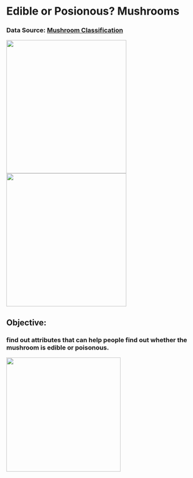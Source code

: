 # Edible or Posionous? Mushrooms 
### Data Source: [Mushroom Classification](https://www.kaggle.com/uciml/mushroom-classification)
<img src="https://media.giphy.com/media/bSEkPdQfsSHCMYn7fD/giphy.gif" width="315" height="350"><img src="https://media.giphy.com/media/Y4rBAwBrTOOggtksBK/giphy.gif" width="315" height="350">
## Objective: 
### find out attributes that can help people find out whether the mushroom is edible or poisonous. 
<img src="https://github.com/mendel462/Mushroom-Analysis/blob/master/Pic/mushroom.jpg" width="300" height="300">
